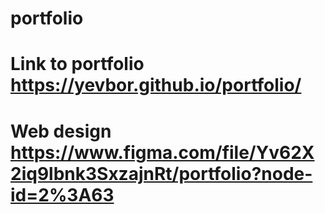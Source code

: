 # portfolio
# Link to portfolio https://yevbor.github.io/portfolio/
# Web design https://www.figma.com/file/Yv62X2iq9lbnk3SxzajnRt/portfolio?node-id=2%3A63